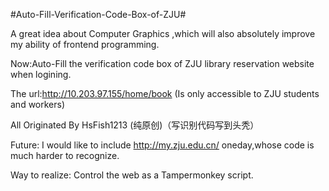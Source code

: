 #Auto-Fill-Verification-Code-Box-of-ZJU#

A great idea about Computer Graphics ,which will also absolutely improve my ability of frontend programming.

Now:Auto-Fill the verification code box of ZJU library reservation website when logining.

The url:http://10.203.97.155/home/book (Is only accessible to ZJU students and workers)

All Originated By HsFish1213
(纯原创)（写识别代码写到头秃）


Future: I would like to include http://my.zju.edu.cn/ oneday,whose code is much harder to recognize.

Way to realize: Control the web as a Tampermonkey script.
